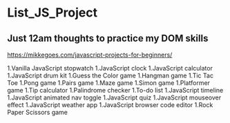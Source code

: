 # List_JS_Project
## Just 12am thoughts to practice my DOM skills

https://mikkegoes.com/javascript-projects-for-beginners/

1.Vanilla JavaScript stopwatch
1.JavaScript clock
1.JavaScript calculator
1.JavaScript drum kit
1.Guess the Color game
1.Hangman game
1.Tic Tac Toe
1.Pong game
1.Pairs game
1.Maze game
1.Simon game
1.Platformer game
1.Tip calculator
1.Palindrome checker
1.To-do list
1.JavaScript timeline
1.JavaScript animated nav toggle
1.JavaScript quiz
1.JavaScript mouseover effect
1.JavaScript weather app
1.JavaScript browser code editor
1.Rock Paper Scissors game
